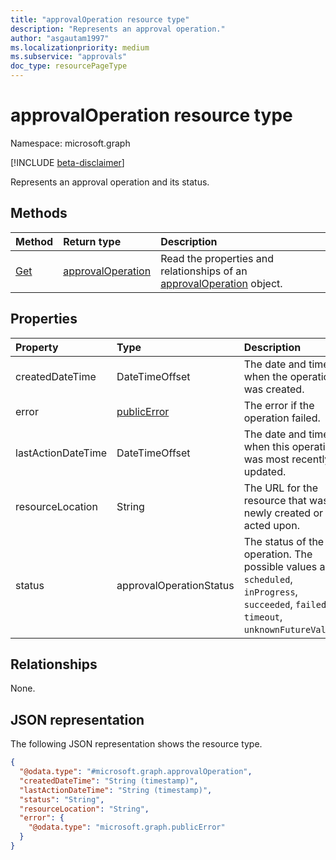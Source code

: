 ```yaml
---
title: "approvalOperation resource type"
description: "Represents an approval operation."
author: "asgautam1997"
ms.localizationpriority: medium
ms.subservice: "approvals"
doc_type: resourcePageType
---
```


# approvalOperation resource type

Namespace: microsoft.graph

[!INCLUDE [beta-disclaimer](../../includes/beta-disclaimer.md)]

Represents an approval operation and its status.

## Methods
|Method|Return type|Description|
|:---|:---|:---|
|[Get](../api/approvaloperation-get.md)|[approvalOperation](../resources/approvaloperation.md)|Read the properties and relationships of an [approvalOperation](../resources/approvaloperation.md) object.|

## Properties
|Property|Type|Description|
|:---|:---|:---|
|createdDateTime|DateTimeOffset|The date and time when the operation was created.|
|error|[publicError](../resources/publicerror.md)|The error if the operation failed.|
|lastActionDateTime|DateTimeOffset|The date and time when this operation was most recently updated.|
|resourceLocation|String|The URL for the resource that was newly created or acted upon.|
|status|approvalOperationStatus|The status of the operation. The possible values are: `scheduled`, `inProgress`, `succeeded`, `failed`, `timeout`, `unknownFutureValue`.|

## Relationships
None.

## JSON representation
The following JSON representation shows the resource type.
<!-- {
  "blockType": "resource",
  "keyProperty": "id",
  "@odata.type": "microsoft.graph.approvalOperation",
  "openType": false
}
-->
``` json
{
  "@odata.type": "#microsoft.graph.approvalOperation",
  "createdDateTime": "String (timestamp)",
  "lastActionDateTime": "String (timestamp)",
  "status": "String",
  "resourceLocation": "String",
  "error": {
    "@odata.type": "microsoft.graph.publicError"
  }
}
```

